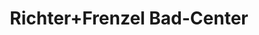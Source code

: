 ---
title: "Richter+Frenzel Bad-Center"
url: /straubing/richter-frenzel-bad-center/
shop: Badezimmer
---